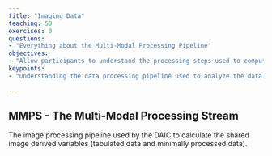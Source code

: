 ```yaml
---
title: "Imaging Data"
teaching: 50
exercises: 0
questions:
- "Everything about the Multi-Modal Processing Pipeline"
objectives:
- "Allow participants to understand the processing steps used to compute the MiniProc and spreadsheet data."
keypoints:
- "Understanding the data processing pipeline used to analyze the data allows researchers to navigate the shared resource and prevent duplications in processing steps."

---
```


## MMPS - The Multi-Modal Processing Stream

The image processing pipeline used by the DAIC to calculate the shared image derived variables (tabulated data and minimally processed data).

